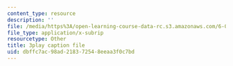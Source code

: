 ```yaml
---
content_type: resource
description: ''
file: /media/https%3A/open-learning-course-data-rc.s3.amazonaws.com/6-00sc-introduction-to-computer-science-and-programming-spring-2011/dbffc7ac98ad218372548eeaa3f0c7bd_VqZBqoZgL7k.srt
file_type: application/x-subrip
resourcetype: Other
title: 3play caption file
uid: dbffc7ac-98ad-2183-7254-8eeaa3f0c7bd
---
```

